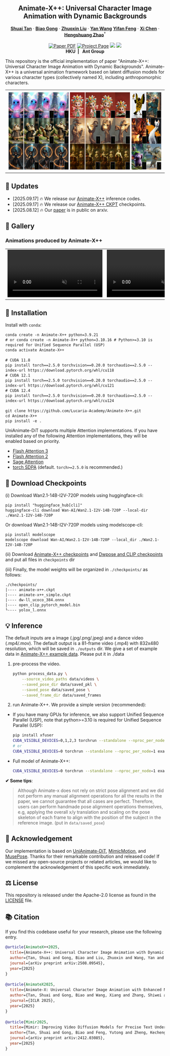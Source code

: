 
<p align="center">
  <h2 align="center">Animate-X++: Universal Character Image Animation with Dynamic Backgrounds</h2>


  <p align="center">
    <a href=""><strong>Shuai Tan</strong></a>
    ·
    <a href="https://scholar.google.com/citations?user=BwdpTiQAAAAJ"><strong>Biao Gong</strong></a>
    ·
    <a href=""><strong>Zhuoxin Liu</strong></a>
    ·
    <a href="https://scholar.google.com/citations?user=f6FgQ_bXEb4C&hl=en"><strong>Yan Wang</strong></a>
    <a href="https://scholar.google.com/citations?user=WntYF-sAAAAJ&hl=en&oi=ao"><strong>Yifan
                  Feng</strong></a>
    ·
    <a href="https://xavierchen34.github.io/"><strong>Xi Chen</strong></a>
    ·
    <a href="https://hszhao.github.io/"><strong>Hengshuang
                  Zhao</strong></a><sup>†</sup>         
    <br>
    <br>
        <a href="https://arxiv.org/abs/2508.09454"><img src='https://img.shields.io/badge/arXiv-Animate--X++-red' alt='Paper PDF'></a>
        <a href='https://lucaria-academy.github.io/Animate-X++/'><img src='https://img.shields.io/badge/Project_Page-Animate--X++-blue' alt='Project Page'></a>
        <a href='https://mp.weixin.qq.com/s/vDR4kPLqnCUwfPiBNKKV9A'><img src='https://badges.aleen42.com/src/wechat.svg'></a>
        <a href='https://huggingface.co/Shuaishuai0219/Animate-X-plusplus'><img src='https://img.shields.io/badge/%F0%9F%A4%97%20HuggingFace-Model-yellow'></a>
    <br>
    <b></a>HKU&nbsp; | &nbsp; </a>Ant Group   </b>
    <br>
  </p>

</p>

This repository is the official implementation of paper "Animate-X++: Universal Character Image Animation with Dynamic Backgrounds". Animate-X++ is a universal animation framework based on latent diffusion models for various character types (collectively named X), including anthropomorphic characters.
  <table align="center">
    <tr>
    <td>
      <img src="assets/images/teaser.png">
    </td>
    </tr>
  </table>


## &#x1F4CC; Updates
* [2025.09.17] 🔥 We release our [Animate-X++](https://github.com/Lucaria-Academy/Animate-X-plusplus) inference codes.
* [2025.09.17] 🔥 We release our [Animate-X++ CKPT](https://huggingface.co/Shuaishuai0219/Animate-X-plusplus) checkpoints.
* [2025.08.12] 🔥 Our [paper](https://arxiv.org/abs/2508.09454) is in public on arxiv.



<!-- <video controls loop src="https://cloud.video.taobao.com/vod/vs4L24EAm6IQ5zM3SbN5AyHCSqZIXwmuobrzqNztMRM.mp4" muted="false"></video> -->

## &#x1F304; Gallery
<!-- ### Introduction 
<table class="center">
<tr>
    <td width=47% style="border: none">
        <video controls loop src="https://github.com/user-attachments/assets/085b70c4-cb68-4ac1-b45f-ed7f1c75bd5c" muted="false"></video>
    </td>
    <td width=53% style="border: none">
        <video controls loop src="https://github.com/user-attachments/assets/f6275c0d-fbca-43b4-b6d6-cf095723729e" muted="false"></video>
    </td>
</tr>
</table> -->

### Animations produced by Animate-X++
<table class="center">
<tr>
    <td width=50% style="border: none">
        <video controls loop src="https://cloud.video.taobao.com/vod/i18qjxKlFXgdcVfNC5XsQy3hHVlt5w2QJbK7UyobGEQ.mp4" muted="false"></video>
    </td>
        <td width=50% style="border: none">
        <video controls loop src="https://cloud.video.taobao.com/vod/b_C5y51HxQ9zZfABcT0WpS81_xl1HLWdemEz5QEBl14.mp4" muted="false"></video>
    </td>
</tr>
</table>







## &#x1F680; Installation
Install with `conda`: 
```shell
conda create -n Animate-X++ python=3.9.21
# or conda create -n Animate-X++ python=3.10.16 # Python>=3.10 is required for Unified Sequence Parallel (USP)
conda activate Animate-X++

# CUDA 11.8
pip install torch==2.5.0 torchvision==0.20.0 torchaudio==2.5.0 --index-url https://download.pytorch.org/whl/cu118
# CUDA 12.1
pip install torch==2.5.0 torchvision==0.20.0 torchaudio==2.5.0 --index-url https://download.pytorch.org/whl/cu121
# CUDA 12.4
pip install torch==2.5.0 torchvision==0.20.0 torchaudio==2.5.0 --index-url https://download.pytorch.org/whl/cu124

git clone https://github.com/Lucaria-Academy/Animate-X++.git
cd Animate-X++
pip install -e .
```

UniAnimate-DiT supports multiple Attention implementations. If you have installed any of the following Attention implementations, they will be enabled based on priority.

* [Flash Attention 3](https://github.com/Dao-AILab/flash-attention)
* [Flash Attention 2](https://github.com/Dao-AILab/flash-attention)
* [Sage Attention](https://github.com/thu-ml/SageAttention)
* [torch SDPA](https://pytorch.org/docs/stable/generated/torch.nn.functional.scaled_dot_product_attention.html) (default. `torch>=2.5.0` is recommended.)

## &#x1F680; Download Checkpoints

(i) Download Wan2.1-14B-I2V-720P models using huggingface-cli:
```
pip install "huggingface_hub[cli]"
huggingface-cli download Wan-AI/Wan2.1-I2V-14B-720P --local-dir ./Wan2.1-I2V-14B-720P
```

Or download Wan2.1-14B-I2V-720P models using modelscope-cli:
```
pip install modelscope
modelscope download Wan-AI/Wan2.1-I2V-14B-720P --local_dir ./Wan2.1-I2V-14B-720P
```

(ii) Download [Animate-X++ checkpoints](https://huggingface.co/Shuaishuai0219/Animate-X-plusplus) and [Dwpose and CLIP checkpoints](https://huggingface.co/Shuaishuai0219/Animate-X) and put all files in `checkpoints` dir

(iii) Finally, the model weights will be organized in `./checkpoints/` as follows:
```
./checkpoints/
|---- animate-x++.ckpt
|---- animate-x++_simple.ckpt
|---- dw-ll_ucoco_384.onnx
|---- open_clip_pytorch_model.bin
└---- yolox_l.onnx
```


## &#x1F4A1; Inference 

The default inputs are a image (.jpg/.png/.jpeg) and a dance video (.mp4/.mov). The default output is a 81-frame video (.mp4) with 832x480 resolution, which will be saved in `./outputs` dir. We give a set of example data in [Animate-X++ example data](https://huggingface.co/Shuaishuai0219/Animate-X-plusplus). Please put it in ./data

1. pre-process the video.
    ```bash
    python process_data.py \
        --source_video_paths data/videos \
        --saved_pose_dir data/saved_pkl \
        --saved_pose data/saved_pose \
        --saved_frame_dir data/saved_frames
    ```
2. run Animate-X++. We provide a simple version (recommended):
- If you have many GPUs for inference, we also support Unified Sequence Parallel (USP), note that python>=3.10 is required for Unified Sequence Parallel (USP):
    ```bash
    pip install xfuser
    CUDA_VISIBLE_DEVICES=0,1,2,3 torchrun --standalone --nproc_per_node=4 examples/inference_480p_usp.py 
    # or
    CUDA_VISIBLE_DEVICES=0 torchrun --standalone --nproc_per_node=1 examples/inference_480p_usp.py 
    ```
- Full model of Animate-X++:
    ```bash
    CUDA_VISIBLE_DEVICES=0 torchrun --standalone --nproc_per_node=1 examples/inference_480p.py  
    ```

**&#10004; Some tips**:

> Although Animate-x does not rely on strict pose alignment and we did not perform any manual alignment operations for all the results in the paper, we cannot guarantee that all cases are perfect. Therefore, users can perform handmade pose alignment operations themselves, e.g, applying the overall x/y translation and scaling on the pose skeleton of each frame to align with the position of the subject in the reference image. (put in `data/saved_pose`) 


## &#x1F4E7; Acknowledgement
Our implementation is based on [UniAnimate-DiT](https://github.com/ali-vilab/UniAnimate-DiT), [MimicMotion](https://github.com/Tencent/MimicMotion), and [MusePose](https://github.com/TMElyralab/MusePose). Thanks for their remarkable contribution and released code! If we missed any open-source projects or related articles, we would like to complement the acknowledgement of this specific work immediately.

## &#x2696; License
This repository is released under the Apache-2.0 license as found in the [LICENSE](LICENSE) file.

## &#x1F4DA; Citation
If you find this codebase useful for your research, please use the following entry.
```BibTeX
@article{AnimateX++2025,
  title={Animate-X++: Universal Character Image Animation with Dynamic Backgrounds},
  author={Tan, Shuai and Gong, Biao and Liu, Zhuoxin and Wang, Yan and Feng, Yifan and Xi, Chen and Zhao, Hengshuang},
  journal={arXiv preprint arXiv:2508.09545},
  year={2025}
}

@article{AnimateX2025,
  title={Animate-X: Universal Character Image Animation with Enhanced Motion Representation},
  author={Tan, Shuai and Gong, Biao and Wang, Xiang and Zhang, Shiwei and Zheng, Dandan and Zheng, Ruobing and Zheng, Kecheng and Chen, Jingdong and Yang, Ming},
  journal={ICLR 2025},
  year={2025}
}

@article{Mimir2025,
  title={Mimir: Improving Video Diffusion Models for Precise Text Understanding},
  author={Tan, Shuai and Gong, Biao and Feng, Yutong and Zheng, Kecheng and Zheng, Dandan and Shi, Shuwei and Shen, Yujun and Chen, Jingdong and Yang, Ming},
  journal={arXiv preprint arXiv:2412.03085},
  year={2025}
}
```
